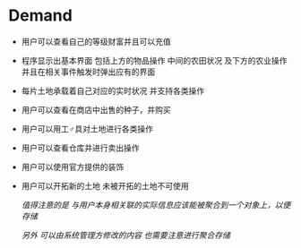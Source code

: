 #	Demand
* 用户可以查看自己的等级财富并且可以充值
* 程序显示出基本界面 包括上方的物品操作 中间的农田状况 及下方的农业操作 并且在相关事件触发时弹出应有的界面
* 每片土地承载着自己对应的实时状况 并支持各类操作
* 用户可以查看在商店中出售的种子，并购买
* 用户可以用工♂具对土地进行各类操作
* 用户可以查看仓库并进行卖出操作
* 用户可以使用官方提供的装饰
* 用户可以开拓新的土地 未被开拓的土地不可使用


	*值得注意的是 与用户本身相关联的实际信息应该能被聚合到一个对象上，以便存储*

	*另外 可以由系统管理方修改的内容 也需要注意进行聚合存储*